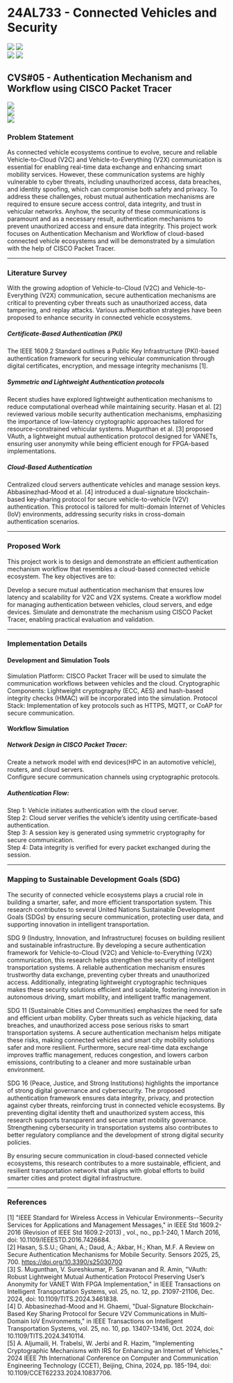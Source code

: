 # 24AL733 - Connected Vehicles and Security 
![](https://img.shields.io/badge/PG-blue) ![](https://img.shields.io/badge/Subject-CVS-blue) <br/>
![](https://img.shields.io/badge/Lecture-3-orange) ![](https://img.shields.io/badge/Credits-3-orange) 

## CVS#05 - Authentication Mechanism and Workflow using CISCO Packet Tracer
![](https://img.shields.io/badge/Member-Pathan_Zubair_Khan-gold) <br/> 
![](https://img.shields.io/badge/SDG-TBD-darkgreen) <br/> 
![](https://img.shields.io/badge/Reviewed-TBD-brown) 

### Problem Statement
As connected vehicle ecosystems continue to evolve, secure and reliable Vehicle-to-Cloud (V2C) and Vehicle-to-Everything (V2X) communication is essential for enabling real-time data exchange and enhancing smart mobility services. However, these communication systems are highly vulnerable to cyber threats, including unauthorized access, data breaches, and identity spoofing, which can compromise both safety and privacy. To address these challenges, robust mutual authentication mechanisms are required to ensure secure access control, data integrity, and trust in vehicular networks. Anyhow, the security of these communications is paramount and as a necessary result, authentication mechanisms to prevent unauthorized access and ensure data integrity. This project work focuses on Authentication Mechanism and Workflow of cloud-based connected vehicle ecosystems and will be demonstrated by a simulation with the help of CISCO Packet Tracer. 


---

### Literature Survey
With the growing adoption of Vehicle-to-Cloud (V2C) and Vehicle-to-Everything (V2X) communication, secure authentication mechanisms are critical to preventing cyber threats such as unauthorized access, data tampering, and replay attacks. Various authentication strategies have been proposed to enhance security in connected vehicle ecosystems.
##### Certificate-Based Authentication (PKI)
The IEEE 1609.2 Standard outlines a Public Key Infrastructure (PKI)-based authentication framework for securing vehicular communication through digital certificates, encryption, and message integrity mechanisms [1]. 
##### Symmetric and Lightweight Authentication protocols
Recent studies have explored lightweight authentication mechanisms to reduce computational overhead while maintaining security.
Hasan et al. [2] reviewed various mobile security authentication mechanisms, emphasizing the importance of low-latency cryptographic approaches tailored for resource-constrained vehicular systems.
Mugunthan et al. [3] proposed VAuth, a lightweight mutual authentication protocol designed for VANETs, ensuring user anonymity while being efficient enough for FPGA-based implementations.

##### Cloud-Based Authentication
Centralized cloud servers authenticate vehicles and manage session keys. Abbasinezhad-Mood et al. [4] introduced a dual-signature blockchain-based key-sharing protocol for secure vehicle-to-vehicle (V2V) authentication. This protocol is tailored for multi-domain Internet of Vehicles (IoV) environments, addressing security risks in cross-domain authentication scenarios.


---

### Proposed Work
This project work is to design and demonstrate an efficient authentication mechanism workflow that resembles a cloud-based connected vehicle ecosystem. The key objectives are to:

Develop a secure mutual authentication mechanism that ensures low latency and scalability for V2C and V2X systems.
Create a workflow model for managing authentication between vehicles, cloud servers, and edge devices.
Simulate and demonstrate the mechanism using CISCO Packet Tracer, enabling practical evaluation and validation.

---

### Implementation Details
#### Development and Simulation Tools
Simulation Platform: CISCO Packet Tracer will be used to simulate the communication workflows between vehicles and the cloud.
Cryptographic Components: Lightweight cryptography (ECC, AES) and hash-based integrity checks (HMAC) will be incorporated into the simulation.
Protocol Stack: Implementation of key protocols such as HTTPS, MQTT, or CoAP for secure communication.
#### Workflow Simulation
##### Network Design in CISCO Packet Tracer:
Create a network model with end devices(HPC in an automotive vehicle), routers, and cloud servers.<br>
Configure secure communication channels using cryptographic protocols.<br>

##### Authentication Flow:
Step 1: Vehicle initiates authentication with the cloud server.<br>
Step 2: Cloud server verifies the vehicle’s identity using certificate-based authentication.<br>
Step 3: A session key is generated using symmetric cryptography for secure communication.<br>
Step 4: Data integrity is verified for every packet exchanged during the session.<br>

---


### Mapping to Sustainable Development Goals (SDG)
The security of connected vehicle ecosystems plays a crucial role in building a smarter, safer, and more efficient transportation system. This research contributes to several United Nations Sustainable Development Goals (SDGs) by ensuring secure communication, protecting user data, and supporting innovation in intelligent transportation.

SDG 9 (Industry, Innovation, and Infrastructure) focuses on building resilient and sustainable infrastructure. By developing a secure authentication framework for Vehicle-to-Cloud (V2C) and Vehicle-to-Everything (V2X) communication, this research helps strengthen the security of intelligent transportation systems. A reliable authentication mechanism ensures trustworthy data exchange, preventing cyber threats and unauthorized access. Additionally, integrating lightweight cryptographic techniques makes these security solutions efficient and scalable, fostering innovation in autonomous driving, smart mobility, and intelligent traffic management.

SDG 11 (Sustainable Cities and Communities) emphasizes the need for safe and efficient urban mobility. Cyber threats such as vehicle hijacking, data breaches, and unauthorized access pose serious risks to smart transportation systems. A secure authentication mechanism helps mitigate these risks, making connected vehicles and smart city mobility solutions safer and more resilient. Furthermore, secure real-time data exchange improves traffic management, reduces congestion, and lowers carbon emissions, contributing to a cleaner and more sustainable urban environment.

SDG 16 (Peace, Justice, and Strong Institutions) highlights the importance of strong digital governance and cybersecurity. The proposed authentication framework ensures data integrity, privacy, and protection against cyber threats, reinforcing trust in connected vehicle ecosystems. By preventing digital identity theft and unauthorized system access, this research supports transparent and secure smart mobility governance. Strengthening cybersecurity in transportation systems also contributes to better regulatory compliance and the development of strong digital security policies.

By ensuring secure communication in cloud-based connected vehicle ecosystems, this research contributes to a more sustainable, efficient, and resilient transportation network that aligns with global efforts to build smarter cities and protect digital infrastructure.

---

### References
[1] "IEEE Standard for Wireless Access in Vehicular Environments--Security Services for Applications and Management Messages," in IEEE Std 1609.2-2016 (Revision of IEEE Std 1609.2-2013) , vol., no., pp.1-240, 1 March 2016, doi: 10.1109/IEEESTD.2016.7426684.<br>
[2] Hasan, S.S.U.; Ghani, A.; Daud, A.; Akbar, H.; Khan, M.F. A Review on Secure Authentication Mechanisms for Mobile Security. Sensors 2025, 25, 700. https://doi.org/10.3390/s25030700 <br>
[3] S. Mugunthan, V. Sureshkumar, P. Saravanan and R. Amin, "VAuth: Robust Lightweight Mutual Authentication Protocol Preserving User’s Anonymity for VANET With FPGA Implementation," in IEEE Transactions on Intelligent Transportation Systems, vol. 25, no. 12, pp. 21097-21106, Dec. 2024, doi: 10.1109/TITS.2024.3461838.<br>
[4] D. Abbasinezhad-Mood and H. Ghaemi, "Dual-Signature Blockchain-Based Key Sharing Protocol for Secure V2V Communications in Multi-Domain IoV Environments," in IEEE Transactions on Intelligent Transportation Systems, vol. 25, no. 10, pp. 13407-13416, Oct. 2024, doi: 10.1109/TITS.2024.3410114.<br>
[5] A. Aljumaili, H. Trabelsi, W. Jerbi and R. Hazim, "Implementing Cryptographic Mechanisms with IRS for Enhancing an Internet of Vehicles," 2024 IEEE 7th International Conference on Computer and Communication Engineering Technology (CCET), Beijing, China, 2024, pp. 185-194, doi: 10.1109/CCET62233.2024.10837706.<br>
